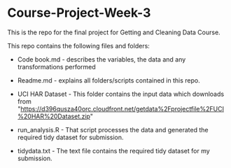 # Course-Project-Week-3
This is the repo for the final project for Getting and Cleaning Data Course.

This repo contains the following files and folders:

- Code book.md - describes the variables, the data and any transformations performed

- Readme.md - explains all folders/scripts contained in this repo.

- UCI HAR Dataset - This folder contains the input data which downloads from "https://d396qusza40orc.cloudfront.net/getdata%2Fprojectfile%2FUCI%20HAR%20Dataset.zip"

- run_analysis.R - That script processes the data and generated the required tidy dataset for submission. 

- tidydata.txt - The text file contains the required tidy dataset for my submission. 
